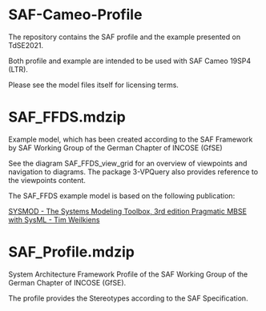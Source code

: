 # SAF-Cameo-Profile
The repository contains the SAF profile and the example presented on TdSE2021. 

Both profile and example are intended to be used with SAF Cameo 19SP4 (LTR).

Please see the model files itself for licensing terms.

# SAF_FFDS.mdzip
Example model, which has been created according to the SAF Framework by SAF Working Group of the German Chapter of INCOSE (GfSE)

See the diagram SAF_FFDS_view_grid for an overview of  viewpoints and navigation to diagrams. The package 3-VPQuery also provides reference to the viewpoints content.

The SAF_FFDS example model is based on the following publication:

[SYSMOD - The Systems Modeling Toolbox, 3rd edition Pragmatic MBSE with SysML - Tim Weilkiens](https://www.oose.de/nuetzliches/sysmod-the-systems-modeling-toolbox/)

# SAF_Profile.mdzip
System Architecture Framework Profile of the SAF Working Group of the German Chapter of INCOSE (GfSE).

The profile provides the Stereotypes according to the SAF Specification.